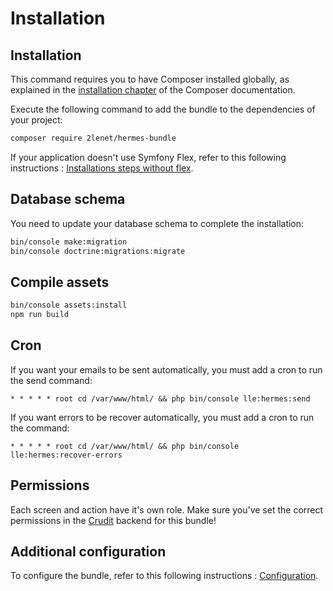 # Installation

## Installation

This command requires you to have Composer installed globally, as explained in the [installation chapter](https://getcomposer.org/doc/00-intro.md) of the Composer documentation.

Execute the following command to add the bundle to the dependencies of your project:

```bash
composer require 2lenet/hermes-bundle
```

If your application doesn't use Symfony Flex, refer to this following instructions : [Installations steps without flex](no-flex.md).

## Database schema

You need to update your database schema to complete the installation:

```bash
bin/console make:migration
bin/console doctrine:migrations:migrate
```

## Compile assets

```bash
bin/console assets:install
npm run build
```

## Cron

If you want your emails to be sent automatically, you must add a cron to run the send command:

```cronexp
* * * * * root cd /var/www/html/ && php bin/console lle:hermes:send
```

If you want errors to be recover automatically, you must add a cron to run the command:
```cronexp
* * * * * root cd /var/www/html/ && php bin/console lle:hermes:recover-errors
```

## Permissions

Each screen and action have it's own role.
Make sure you've set the correct permissions in the [Crudit](https://github.com/2lenet/CruditBundle) backend for this bundle!

## Additional configuration

To configure the bundle, refer to this following instructions : [Configuration](configuration.md).

